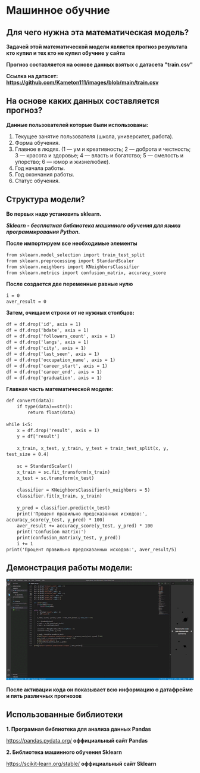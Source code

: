 # Машинное обучние
## Для чего нужна эта математическая модель?
**Задачей этой математической модели является прогноз результата кто купил и тех кто не купил обучние у сайта**

**Прогноз составляется на основе данных взятых с датасета "train.csv"**

**Ссылка на датасет: https://github.com/Kameton111/images/blob/main/train.csv**

## На основе каких данных составляется прогноз?

**Данные пользователей которые были использованы:**

1. Текущее занятие пользователя (школа, университет, работа). 
1. Форма обучения.
1. Главное в людях. (1 — ум и креативность;  2 — доброта и честность; 3 — красота и здоровье;  4 — власть и богатство; 5 — смелость и упорство; 6 — юмор и жизнелюбие).
1. Год начала работы.
1. Год окончания работы.
1. Статус обучения.

## Структура модели?

**Во первых надо установить sklearn.**

***Sklearn - бесплатная библиотека машинного обучения для языка программирования Python.***

**После импортируем все необходимые элементы**

```
from sklearn.model_selection import train_test_split
from sklearn.preprocessing import StandardScaler
from sklearn.neighbors import KNeighborsClassifier
from sklearn.metrics import confusion_matrix, accuracy_score
```
**После создается две переменные равные нулю**
```
i = 0
aver_result = 0
```
**Затем, очищаем строки от не нужных столбцов:**
```
df = df.drop('id', axis = 1)
df = df.drop('bdate', axis = 1)
df = df.drop('followers_count', axis = 1)
df = df.drop('langs', axis = 1)
df = df.drop('city', axis = 1)
df = df.drop('last_seen', axis = 1)
df = df.drop('occupation_name', axis = 1)
df = df.drop('career_start', axis = 1)
df = df.drop('career_end', axis = 1)
df = df.drop('graduation', axis = 1)
```
**Главная часть математической модели:**
```
def convert(data):
    if type(data)==str():
        return float(data)

while i<5:
    x = df.drop('result', axis = 1)
    y = df['result']

    x_train, x_test, y_train, y_test = train_test_split(x, y, test_size = 0.4)

    sc = StandardScaler()
    x_train = sc.fit_transform(x_train)
    x_test = sc.transform(x_test)

    classifier = KNeighborsClassifier(n_neighbors = 5)
    classifier.fit(x_train, y_train)

    y_pred = classifier.predict(x_test)
    print('Процент правильно предсказанных исходов:', accuracy_score(y_test, y_pred) * 100)
    aver_result += accuracy_score(y_test, y_pred) * 100
    print('Confusion matrix:')
    print(confusion_matrix(y_test, y_pred))
    i += 1
print('Процент правильно предсказанных исходов:', aver_result/5)
```

## Демонстрация работы модели:

![](https://github.com/Kameton111/images/blob/main/digital_edu.py%20-%20level%20(Workspace)%20-%20Visual%20Studio%20Code%202022-07-25%2020-16-22.gif)

**После активации кода он показывает всю информацию о датафрейме и пять различных прогнозов**

## Использованные библиотеки

**1. Програмная библиотека для анализа данных Pandas**

https://pandas.pydata.org/ **оффициальный сайт Pandas**

**2. Библиотека машинного обучения Sklearn**

https://scikit-learn.org/stable/ **оффициальный сайт Sklearn**
